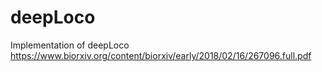 # deepLoco

Implementation of deepLoco
https://www.biorxiv.org/content/biorxiv/early/2018/02/16/267096.full.pdf 
